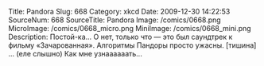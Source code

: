 Title: Pandora 
Slug: 668 
Category: xkcd 
Date: 2009-12-30 14:22:53 
SourceNum: 668 
SourceTitle: Pandora 
Image: /comics/0668.png 
MicroImage: /comics/0668_micro.png 
MiniImage: /comics/0668_mini.png 
Description: Постой-ка... О нет, только что — это был саундтрек к фильму «Зачарованная». Алгоритмы Пандоры просто ужасны. [тишина] ... (еле слышно) Как мне узнаааааать... 

